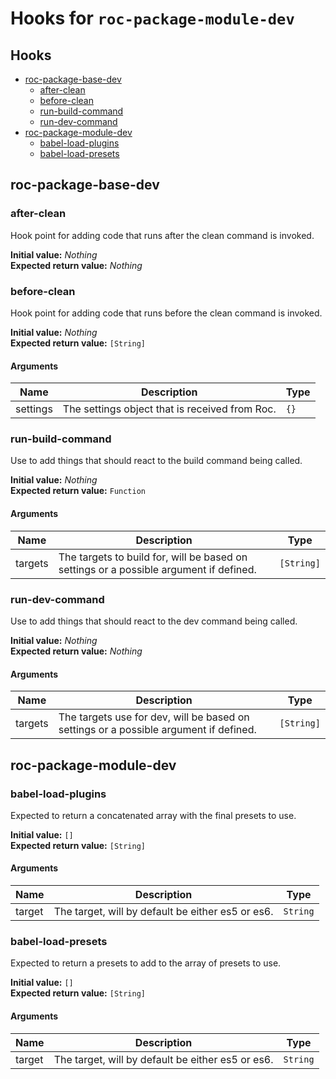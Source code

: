 # Hooks for `roc-package-module-dev`

## Hooks
* [roc-package-base-dev](#roc-package-base-dev)
  * [after-clean](#after-clean)
  * [before-clean](#before-clean)
  * [run-build-command](#run-build-command)
  * [run-dev-command](#run-dev-command)
* [roc-package-module-dev](#roc-package-module-dev)
  * [babel-load-plugins](#babel-load-plugins)
  * [babel-load-presets](#babel-load-presets)

## roc-package-base-dev

### after-clean

Hook point for adding code that runs after the clean command is invoked.

__Initial value:__ _Nothing_  
__Expected return value:__ _Nothing_

### before-clean

Hook point for adding code that runs before the clean command is invoked.

__Initial value:__ _Nothing_  
__Expected return value:__ `[String]`

#### Arguments

| Name     | Description                                    | Type |
| -------- | ---------------------------------------------- | ---- |
| settings | The settings object that is received from Roc. | `{}` |

### run-build-command

Use to add things that should react to the build command being called.

__Initial value:__ _Nothing_  
__Expected return value:__ `Function`

#### Arguments

| Name    | Description                                                                            | Type       |
| ------- | -------------------------------------------------------------------------------------- | ---------- |
| targets | The targets to build for, will be based on settings or a possible argument if defined. | `[String]` |

### run-dev-command

Use to add things that should react to the dev command being called.

__Initial value:__ _Nothing_  
__Expected return value:__ _Nothing_

#### Arguments

| Name    | Description                                                                           | Type       |
| ------- | ------------------------------------------------------------------------------------- | ---------- |
| targets | The targets use for dev, will be based on settings or a possible argument if defined. | `[String]` |

## roc-package-module-dev

### babel-load-plugins

Expected to return a concatenated array with the final presets to use.

__Initial value:__ `[]`  
__Expected return value:__ `[String]`

#### Arguments

| Name   | Description                                       | Type     |
| ------ | ------------------------------------------------- | -------- |
| target | The target, will by default be either es5 or es6. | `String` |

### babel-load-presets

Expected to return a presets to add to the array of presets to use.

__Initial value:__ `[]`  
__Expected return value:__ `[String]`

#### Arguments

| Name   | Description                                       | Type     |
| ------ | ------------------------------------------------- | -------- |
| target | The target, will by default be either es5 or es6. | `String` |
